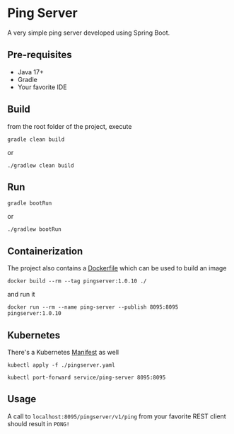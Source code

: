 # Ping Server

A very simple ping server developed using Spring Boot.

## Pre-requisites

- Java 17+
- Gradle
- Your favorite IDE

## Build

from the root folder of the project, execute

```console
gradle clean build
```

or

```console
./gradlew clean build
```

## Run

```console
gradle bootRun
```

or

```console
./gradlew bootRun
```

## Containerization

The project also contains a [Dockerfile](Dockerfile) which can be used to build an image

```console
docker build --rm --tag pingserver:1.0.10 ./
```

and run it

```console
docker run --rm --name ping-server --publish 8095:8095 pingserver:1.0.10
```

## Kubernetes

There's a Kubernetes [Manifest](pingserver.yaml) as well

```console
kubectl apply -f ./pingserver.yaml
```

```console
kubectl port-forward service/ping-server 8095:8095
```

## Usage

A call to `localhost:8095/pingserver/v1/ping` from your favorite REST client should result in `PONG!`